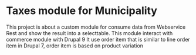 # Taxes module for Municipality
This project is about a custom module for consume data from Webservice Rest and show the result into a selecttable.
This module interact with commerce module with Drupal 9
It use order item that is similar to line order item in Drupal 7, order item is based on product variation
